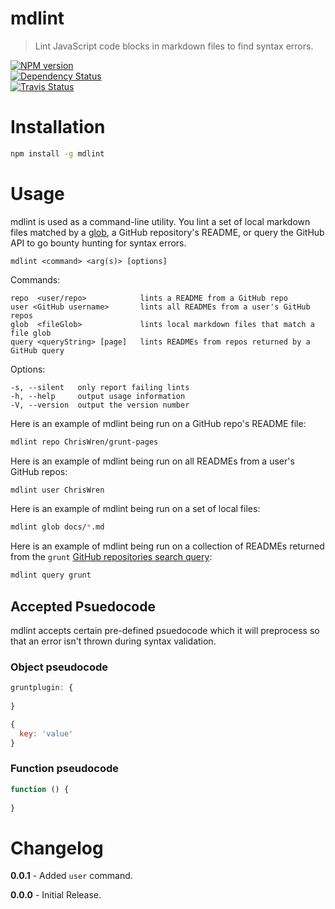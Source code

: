 # mdlint
> Lint JavaScript code blocks in markdown files to find syntax errors.

[![NPM version](https://badge.fury.io/js/mdlint.png)](http://badge.fury.io/js/mdlint)  
[![Dependency Status](https://gemnasium.com/ChrisWren/mdlint.png)](https://gemnasium.com/ChrisWren/mdlint)  
[![Travis Status](https://travis-ci.org/ChrisWren/mdlint.png)](https://travis-ci.org/ChrisWren/mdlint)

# Installation
```bash
npm install -g mdlint
```

# Usage

mdlint is used as a command-line utility. You lint a set of local markdown files matched by a [glob](http://bogojoker.com/unix/tricks/globbing.html), a GitHub repository's README, or query the GitHub API to go bounty hunting for syntax errors.

    mdlint <command> <arg(s)> [options]

  Commands:

    repo  <user/repo>            lints a README from a GitHub repo
    user <GitHub username>       lints all READMEs from a user's GitHub repos
    glob  <fileGlob>             lints local markdown files that match a file glob
    query <queryString> [page]   lints READMEs from repos returned by a GitHub query

  Options:

    -s, --silent   only report failing lints
    -h, --help     output usage information
    -V, --version  output the version number
  
Here is an example of mdlint being run on a GitHub repo's README file:
```bash
mdlint repo ChrisWren/grunt-pages
```

Here is an example of mdlint being run on all READMEs from a user's GitHub repos:
```bash
mdlint user ChrisWren
```

Here is an example of mdlint being run on a set of local files:
```bash
mdlint glob docs/*.md
```

Here is an example of mdlint being run on a collection of READMEs  returned from the `grunt` [GitHub repositories search query](http://developer.github.com/v3/search/#search-repositories):
```bash
mdlint query grunt
```

## Accepted Psuedocode

mdlint accepts certain pre-defined psuedocode which it will preprocess so that an error isn't thrown during syntax validation.

### Object pseudocode

```js
gruntplugin: {
  
}
```

```js
{
  key: 'value'
}
```

### Function pseudocode
```js
function () {
  
}
```

# Changelog

**0.0.1** - Added `user` command.

**0.0.0** - Initial Release.
